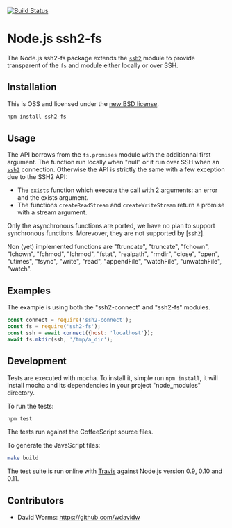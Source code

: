 [![Build Status](https://secure.travis-ci.org/adaltas/node-ssh2-fs.png)][travis]

# Node.js ssh2-fs

The Node.js ssh2-fs package extends the [`ssh2`][ssh2] module to provide 
transparent of the `fs` and module either locally or over SSH. 

## Installation

This is OSS and licensed under the [new BSD license][license].

```bash
npm install ssh2-fs
```

## Usage

The API borrows from the `fs.promises` module with the additionnal first
argument. The function run locally when "null" or it run over SSH when an
[`ssh2`][ssh2] connection. Otherwise the API is strictly the same with a few
exception due to the SSH2 API:

- The `exists` function which execute the call with 2 arguments: an error and 
  the exists argument.
- The functions `createReadStream` and `createWriteStream` return a promise with
  a stream argument.

Only the asynchronous functions are ported, we have no plan to support 
synchronous functions. Morevover, they are not supported by [`ssh2`].

Non (yet) implemented functions are "ftruncate", "truncate", "fchown", "lchown", 
"fchmod", "lchmod", "fstat", "realpath", "rmdir", "close", "open", "utimes", 
"fsync", "write", "read", "appendFile", "watchFile", "unwatchFile", "watch".

## Examples

The example is using both the "ssh2-connect" and "ssh2-fs" modules.

```js
const connect = require('ssh2-connect');
const fs = require('ssh2-fs');
const ssh = await connect({host: 'localhost'});
await fs.mkdir(ssh, '/tmp/a_dir');
```

## Development

Tests are executed with mocha. To install it, simple run `npm install`, it will install
mocha and its dependencies in your project "node_modules" directory.

To run the tests:
```bash
npm test
```

The tests run against the CoffeeScript source files.

To generate the JavaScript files:
```bash
make build
```

The test suite is run online with [Travis][travis] against Node.js version 0.9, 
0.10 and 0.11.

## Contributors

*   David Worms: <https://github.com/wdavidw>

[travis]: http://travis-ci.org/adaltas/node-ssh2-fs
[ssh2]: https://github.com/mscdex/ssh2
[license]: https://github.com/adaltas/node-ssh2-fs/blob/master/LICENSE.md
